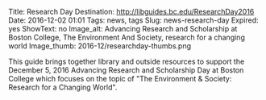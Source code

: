 Title: Research Day 
Destination: http://libguides.bc.edu/ResearchDay2016
Date: 2016-12-02 01:01 
Tags: news, tags 
Slug: news-research-day 
Expired: yes
ShowText: no
Image_alt: Advancing Research and Scholarship at Boston College, The Environment And Society, research for a changing world
Image_thumb: 2016-12/researchday-thumbs.png

This guide brings together library and outside resources to support the December 5, 2016 Advancing Research and Scholarship Day at Boston College which focuses on the topic of "The Environment & Society: Research for a Changing World".